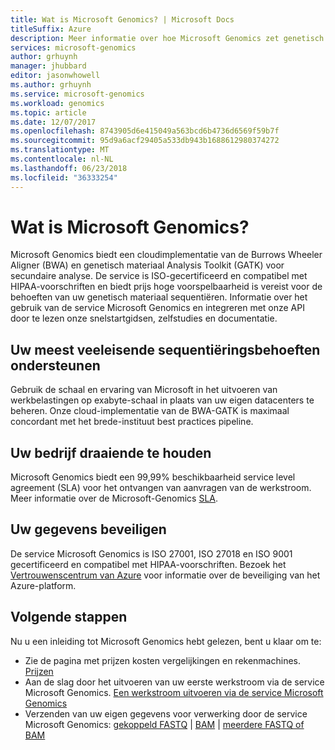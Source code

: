 ```yaml
---
title: Wat is Microsoft Genomics? | Microsoft Docs
titleSuffix: Azure
description: Meer informatie over hoe Microsoft Genomics zet genetisch materiaal sequentiëren, biedt een cloudimplementatie van de BWA-GATK voor secundaire analyse.
services: microsoft-genomics
author: grhuynh
manager: jhubbard
editor: jasonwhowell
ms.author: grhuynh
ms.service: microsoft-genomics
ms.workload: genomics
ms.topic: article
ms.date: 12/07/2017
ms.openlocfilehash: 8743905d6e415049a563bcd6b4736d6569f59b7f
ms.sourcegitcommit: 95d9a6acf29405a533db943b1688612980374272
ms.translationtype: MT
ms.contentlocale: nl-NL
ms.lasthandoff: 06/23/2018
ms.locfileid: "36333254"
---
```

# <a name="what-is-microsoft-genomics"></a>Wat is Microsoft Genomics?
Microsoft Genomics biedt een cloudimplementatie van de Burrows Wheeler Aligner (BWA) en genetisch materiaal Analysis Toolkit (GATK) voor secundaire analyse. De service is ISO-gecertificeerd en compatibel met HIPAA-voorschriften en biedt prijs hoge voorspelbaarheid is vereist voor de behoeften van uw genetisch materiaal sequentiëren. Informatie over het gebruik van de service Microsoft Genomics en integreren met onze API door te lezen onze snelstartgidsen, zelfstudies en documentatie.

## <a name="support-your-most-demanding-sequencing-needs"></a>Uw meest veeleisende sequentiëringsbehoeften ondersteunen
Gebruik de schaal en ervaring van Microsoft in het uitvoeren van werkbelastingen op exabyte-schaal in plaats van uw eigen datacenters te beheren. Onze cloud-implementatie van de BWA-GATK is maximaal concordant met het brede-instituut best practices pipeline.


## <a name="keep-your-business-running"></a>Uw bedrijf draaiende te houden
Microsoft Genomics biedt een 99,99% beschikbaarheid service level agreement (SLA) voor het ontvangen van aanvragen van de werkstroom. Meer informatie over de Microsoft-Genomics [SLA](https://azure.microsoft.com/support/legal/sla/genomics/v1_0/).


## <a name="secure-your-data"></a>Uw gegevens beveiligen
De service Microsoft Genomics is ISO 27001, ISO 27018 en ISO 9001 gecertificeerd en compatibel met HIPAA-voorschriften. Bezoek het [Vertrouwenscentrum van Azure](https://www.microsoft.com/en-us/trustcenter/security) voor informatie over de beveiliging van het Azure-platform.


## <a name="next-steps"></a>Volgende stappen
Nu u een inleiding tot Microsoft Genomics hebt gelezen, bent u klaar om te:
- Zie de pagina met prijzen kosten vergelijkingen en rekenmachines. [Prijzen](https://azure.microsoft.com/pricing/details/genomics/)
- Aan de slag door het uitvoeren van uw eerste werkstroom via de service Microsoft Genomics. [Een werkstroom uitvoeren via de service Microsoft Genomics ](quickstart-run-genomics-workflow-portal.md)
- Verzenden van uw eigen gegevens voor verwerking door de service Microsoft Genomics: [gekoppeld FASTQ](quickstart-input-pair-FASTQ.md) | [BAM](quickstart-input-BAM.md) | [meerdere FASTQ of BAM](quickstart-input-multiple.md) 

